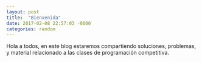 ```yaml
---
layout: post
title:  "Bienvenida"
date: 2017-02-08 22:57:03 -0600
categories: random
---
```


Hola a todos, en este blog estaremos compartiendo soluciones, problemas, y material relacionado a las clases de programación competitiva.